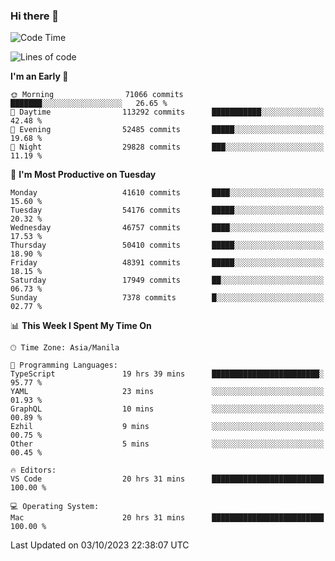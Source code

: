 ### Hi there 👋

<!--START_SECTION:waka-->
![Code Time](http://img.shields.io/badge/Code%20Time-4%2C394%20hrs%2043%20mins-blue)

![Lines of code](https://img.shields.io/badge/From%20Hello%20World%20I%27ve%20Written-105.1%20million%20lines%20of%20code-blue)

**I'm an Early 🐤** 

```text
🌞 Morning                71066 commits       ███████░░░░░░░░░░░░░░░░░░   26.65 % 
🌆 Daytime                113292 commits      ███████████░░░░░░░░░░░░░░   42.48 % 
🌃 Evening                52485 commits       █████░░░░░░░░░░░░░░░░░░░░   19.68 % 
🌙 Night                  29828 commits       ███░░░░░░░░░░░░░░░░░░░░░░   11.19 % 
```
📅 **I'm Most Productive on Tuesday** 

```text
Monday                   41610 commits       ████░░░░░░░░░░░░░░░░░░░░░   15.60 % 
Tuesday                  54176 commits       █████░░░░░░░░░░░░░░░░░░░░   20.32 % 
Wednesday                46757 commits       ████░░░░░░░░░░░░░░░░░░░░░   17.53 % 
Thursday                 50410 commits       █████░░░░░░░░░░░░░░░░░░░░   18.90 % 
Friday                   48391 commits       █████░░░░░░░░░░░░░░░░░░░░   18.15 % 
Saturday                 17949 commits       ██░░░░░░░░░░░░░░░░░░░░░░░   06.73 % 
Sunday                   7378 commits        █░░░░░░░░░░░░░░░░░░░░░░░░   02.77 % 
```


📊 **This Week I Spent My Time On** 

```text
🕑︎ Time Zone: Asia/Manila

💬 Programming Languages: 
TypeScript               19 hrs 39 mins      ████████████████████████░   95.77 % 
YAML                     23 mins             ░░░░░░░░░░░░░░░░░░░░░░░░░   01.93 % 
GraphQL                  10 mins             ░░░░░░░░░░░░░░░░░░░░░░░░░   00.89 % 
Ezhil                    9 mins              ░░░░░░░░░░░░░░░░░░░░░░░░░   00.75 % 
Other                    5 mins              ░░░░░░░░░░░░░░░░░░░░░░░░░   00.45 % 

🔥 Editors: 
VS Code                  20 hrs 31 mins      █████████████████████████   100.00 % 

💻 Operating System: 
Mac                      20 hrs 31 mins      █████████████████████████   100.00 % 
```


 Last Updated on 03/10/2023 22:38:07 UTC
<!--END_SECTION:waka-->


<!--
**rad182/rad182** is a ✨ _special_ ✨ repository because its `README.md` (this file) appears on your GitHub profile.

Here are some ideas to get you started:

- 🔭 I’m currently working on ...
- 🌱 I’m currently learning ...
- 👯 I’m looking to collaborate on ...
- 🤔 I’m looking for help with ...
- 💬 Ask me about ...
- 📫 How to reach me: ...
- 😄 Pronouns: ...
- ⚡ Fun fact: ...
-->
